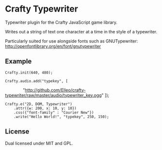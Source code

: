 Crafty Typewriter
=================

Typewriter plugin for the Crafty JavaScript game library.

Writes out a string of text one character at a time in the style of a typewriter.

Particularly suited for use alongside fonts such as GNUTypewriter: http://openfontlibrary.org/en/font/gnutypewriter


Example
-------

	Crafty.init(640, 480);

	Crafty.audio.add("typekey", [
               "http://github.com/Elleo/crafty-typewriter/raw/master/audio/typewriter_key.ogg"
	]);
	
	Crafty.e("2D, DOM, Typewriter")
		.attr({w: 200, x: 10, y: 10})
		.css({"font-family" : "Courier New"})
		.write("Hello World!", "typekey", 250, 150);


License
-------

Dual licensed under MIT and GPL.
